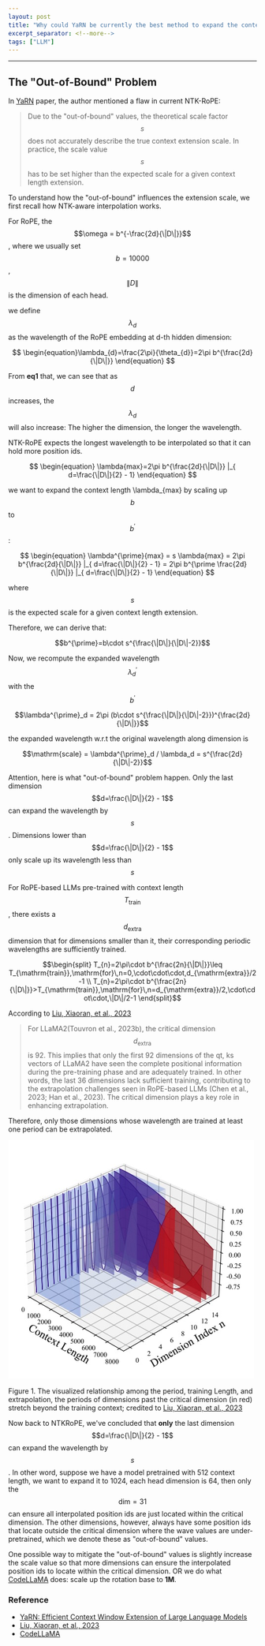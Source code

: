 ```yaml
---
layout: post
title: "Why could YaRN be currently the best method to expand the context length"
excerpt_separator: <!--more-->
tags: ["LLM"]
---
```


<hr>

## The "Out-of-Bound" Problem

In [YaRN](https://arxiv.org/pdf/2309.00071.pdf) paper, the author mentioned a flaw in current NTK-RoPE:
> Due to the "out-of-bound" values, the theoretical scale factor $$s$$ does not accurately describe the true
context extension scale. In practice, the scale value $$s$$ has to be set higher than the expected scale for
a given context length extension.

To understand how the "out-of-bound" influences the extension scale, we first recall how NTK-aware interpolation works.

For RoPE, the $$\omega = b^{-\frac{2d}{\|D\|}}$$, where we usually set $$b = 10000$$, $$\|D\|$$ is the dimension of each head.

we define $$\lambda_{d}$$ as the wavelength of the RoPE embedding at d-th hidden dimension:

$$ \begin{equation}\lambda_{d}=\frac{2\pi}{\theta_{d}}=2\pi b^{\frac{2d}{\|D\|}} \end{equation} $$ 

From **eq1** that, we can see that as $$d$$ increases, the $$\lambda_{d}$$ will also increase: The higher the dimension, the longer the wavelength.

NTK-RoPE expects the longest wavelength to be interpolated so that it can hold more position ids.

$$ \begin{equation} \lambda{max}=2\pi b^{\frac{2d}{\|D\|}} |_{ d=\frac{\|D\|}{2} - 1} \end{equation} $$ 

we want to expand the context length \lambda_{max} by scaling up $$b$$ to $$b^{\prime}$$:

$$ \begin{equation} \lambda^{\prime}{max} = s \lambda{max} = 2\pi b^{\frac{2d}{\|D\|}} |_{ d=\frac{\|D\|}{2} - 1} = 2\pi b^{\prime \frac{2d}{\|D\|}} |_{ d=\frac{\|D\|}{2} - 1} \end{equation} $$

where $$s$$ is the expected scale for a given context length extension.

Therefore, we can derive that:

$$b^{\prime}=b\cdot s^{\frac{\|D\|}{\|D\|-2}}$$

Now, we recompute the expanded wavelength $$\lambda^{\prime}_d$$ with the $$b^{\prime}$$

$$\lambda^{\prime}_d = 2\pi (b\cdot s^{\frac{\|D\|}{\|D\|-2}})^{\frac{2d}{\|D\|}}$$

the expanded wavelength w.r.t the original wavelength along dimension is

$$\mathrm{scale} = \lambda^{\prime}_d / \lambda_d = s^{\frac{2d}{\|D\|-2}}$$

Attention, here is what "out-of-bound" problem happen. Only the last dimension $$d=\frac{\|D\|}{2} - 1$$ can expand the wavelength by $$s$$.
Dimensions lower than $$d=\frac{\|D\|}{2} - 1$$ only scale up its wavelength less than $$s$$

For RoPE-based LLMs pre-trained with context length $$T_{\mathrm{train}}$$, there exists a $$d_{\mathrm{extra}}$$ dimension that for dimensions smaller than it, their corresponding periodic wavelengths are sufficiently trained.

$$\begin{split}
T_{n}=2\pi\cdot b^{\frac{2n}{\|D\|}}\leq T_{\mathrm{train}},\mathrm{for}\,n=0,\cdot\cdot\cdot,d_{\mathrm{extra}}/2-1 \\
T_{n}=2\pi\cdot b^{\frac{2n}{\|D\|}}>T_{\mathrm{train}},\mathrm{for}\,n=d_{\mathrm{extra}}/2,\cdot\cdot\cdot,\|D\|/2-1
\end{split}$$

According to [Liu, Xiaoran, et al., 2023](https://arxiv.org/abs/2310.05209)
> For LLaMA2(Touvron et al., 2023b), the critical dimension $$d_{\mathrm{extra}}$$ is 92. This implies that only the
first 92 dimensions of the qt, ks vectors of LLaMA2 have seen the complete positional information
during the pre-training phase and are adequately trained. In other words, the last 36 dimensions lack
sufficient training, contributing to the extrapolation challenges seen in RoPE-based LLMs (Chen
et al., 2023; Han et al., 2023). The critical dimension plays a key role in enhancing extrapolation.

Therefore, only those dimensions whose wavelength are trained at least one period can be extrapolated.

![wavelength](https://raw.githubusercontent.com/NormXU/NormXU.github.io/main/_data/resources/blog/2/wavelength.jpeg)

Figure 1. The visualized relationship among the period, training Length, and extrapolation, the periods of dimensions
past the critical dimension (in red) stretch beyond the training context; credited to [Liu, Xiaoran, et al., 2023](https://arxiv.org/abs/2310.05209)

Now back to NTKRoPE, we've concluded that **only** the last dimension $$d=\frac{\|D\|}{2} - 1$$ can expand the wavelength by $$s$$. In other word, suppose we have a model pretrained with 512 context length, we want to
expand it to 1024, each head dimension is 64, then only the $$\mathrm{dim}=31$$ can ensure all interpolated position ids are just located within the critical dimension. The other dimensions, however, always have some position ids that locate outside the critical dimension where the wave values are under-pretrained, which we denote these as "out-of-bound" values.

One possible way to mitigate the "out-of-bound" values is slightly increase the scale value so that more dimensions can ensure the interpolated position ids to locate within the critical dimension. OR
we do what [CodeLLaMA](https://arxiv.org/abs/2308.12950) does: scale up the rotation base to **1M**.

### Reference
- [YaRN: Efficient Context Window Extension of Large Language Models](https://github.com/jquesnelle/yarn/tree/master)
- [Liu, Xiaoran, et al., 2023](https://arxiv.org/abs/2310.05209)
- [CodeLLaMA](https://arxiv.org/abs/2308.12950)